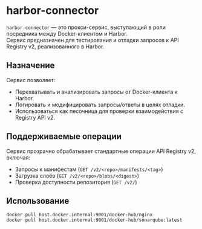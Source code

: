 # harbor-connector

`harbor-connector` — это прокси-сервис, выступающий в роли посредника между Docker-клиентом и Harbor.  
Сервис предназначен для тестирования и отладки запросов к API Registry v2, реализованного в Harbor.

## Назначение

Сервис позволяет:

- Перехватывать и анализировать запросы от Docker-клиента к Harbor.
- Логировать и модифицировать запросы/ответы в целях отладки.
- Использоваться как песочница для проверки взаимодействия с Registry API v2.

## Поддерживаемые операции

Сервис прозрачно обрабатывает стандартные операции API Registry v2, включая:
- Запросы к манифестам (`GET /v2/<repo>/manifests/<tag>`)
- Загрузка слоёв (`GET /v2/<repo>/blobs/<digest>`)
- Проверка доступности репозитория (`GET /v2/`)

## Использование

```
docker pull host.docker.internal:9001/docker-hub/nginx
docker pull host.docker.internal:9001/docker-hub/sonarqube:latest
```


